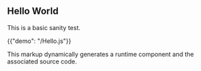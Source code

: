 ## Hello World

This is a basic sanity test.

{{"demo": "/Hello.js"}}

This markup dynamically generates a runtime component and the associated source code.
